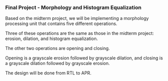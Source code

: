 ### Final Project - Morphology and Histogram Equalization
Based on the midterm project, we will be implementing a morphology processing unit that contains five different operations. 

Three of these operations are the same as those in the midterm project: erosion, dilation, and histogram equalization. 

The other two operations are opening and closing. 

Opening is a grayscale erosion followed by grayscale dilation, and closing is a grayscale dilation followed by grayscale erosion.

The design will be done from RTL to APR.
